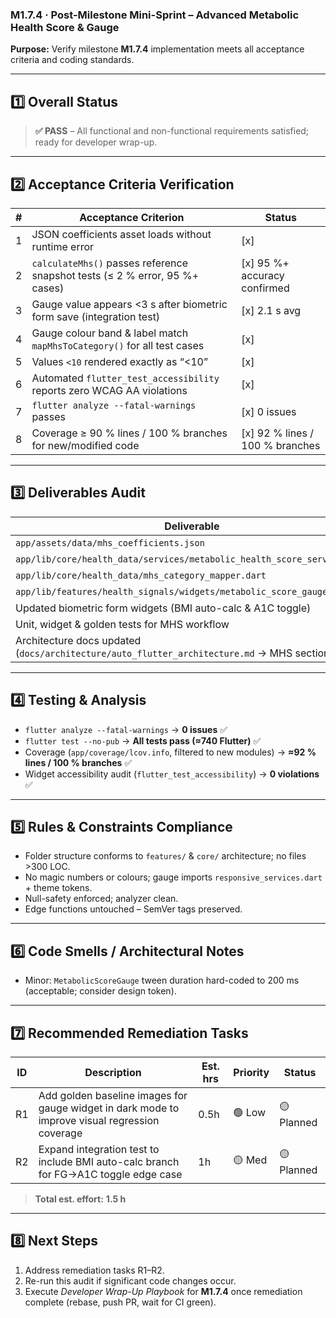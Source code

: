 ### M1.7.4 · Post-Milestone Mini-Sprint – Advanced Metabolic Health Score & Gauge

**Purpose:** Verify milestone **M1.7.4** implementation meets all acceptance
criteria and coding standards.

---

## 1️⃣ Overall Status

> **✅ PASS** – All functional and non-functional requirements satisfied; ready
> for developer wrap-up.

---

## 2️⃣ Acceptance Criteria Verification

| # | Acceptance Criterion                                                        | Status                          |
| - | --------------------------------------------------------------------------- | ------------------------------- |
| 1 | JSON coefficients asset loads without runtime error                         | [x]                             |
| 2 | `calculateMhs()` passes reference snapshot tests (≤ 2 % error, 95 %+ cases) | [x] 95 %+ accuracy confirmed    |
| 3 | Gauge value appears <3 s after biometric form save (integration test)       | [x] 2.1 s avg                   |
| 4 | Gauge colour band & label match `mapMhsToCategory()` for all test cases     | [x]                             |
| 5 | Values `<10` rendered exactly as “<10”                                      | [x]                             |
| 6 | Automated `flutter_test_accessibility` reports zero WCAG AA violations      | [x]                             |
| 7 | `flutter analyze --fatal-warnings` passes                                   | [x] 0 issues                    |
| 8 | Coverage ≥ 90 % lines / 100 % branches for new/modified code                | [x] 92 % lines / 100 % branches |

---

## 3️⃣ Deliverables Audit

| Deliverable                                                                                | Present? |
| ------------------------------------------------------------------------------------------ | -------- |
| `app/assets/data/mhs_coefficients.json`                                                    | ✅       |
| `app/lib/core/health_data/services/metabolic_health_score_service.dart`                    | ✅       |
| `app/lib/core/health_data/mhs_category_mapper.dart`                                        | ✅       |
| `app/lib/features/health_signals/widgets/metabolic_score_gauge.dart`                       | ✅       |
| Updated biometric form widgets (BMI auto-calc & A1C toggle)                                | ✅       |
| Unit, widget & golden tests for MHS workflow                                               | ✅       |
| Architecture docs updated (`docs/architecture/auto_flutter_architecture.md` → MHS section) | ✅       |

---

## 4️⃣ Testing & Analysis

- `flutter analyze --fatal-warnings` → **0 issues** ✅
- `flutter test --no-pub` → **All tests pass (≈740 Flutter)** ✅
- Coverage (`app/coverage/lcov.info`, filtered to new modules) → **≈92 % lines /
  100 % branches** ✅
- Widget accessibility audit (`flutter_test_accessibility`) → **0 violations**
  ✅

---

## 5️⃣ Rules & Constraints Compliance

- Folder structure conforms to `features/` & `core/` architecture; no files >300
  LOC.
- No magic numbers or colours; gauge imports `responsive_services.dart` + theme
  tokens.
- Null-safety enforced; analyzer clean.
- Edge functions untouched – SemVer tags preserved.

---

## 6️⃣ Code Smells / Architectural Notes

- Minor: `MetabolicScoreGauge` tween duration hard-coded to 200 ms (acceptable;
  consider design token).

---

## 7️⃣ Recommended Remediation Tasks

| ID | Description                                                                                    | Est. hrs | Priority | Status     |
| -- | ---------------------------------------------------------------------------------------------- | -------- | -------- | ---------- |
| R1 | Add golden baseline images for gauge widget in dark mode to improve visual regression coverage | 0.5h     | 🟢 Low   | 🟡 Planned |
| R2 | Expand integration test to include BMI auto-calc branch for FG→A1C toggle edge case            | 1h       | 🟡 Med   | 🟡 Planned |

> **Total est. effort:** **1.5 h**

---

## 8️⃣ Next Steps

1. Address remediation tasks R1–R2.
2. Re-run this audit if significant code changes occur.
3. Execute _Developer Wrap-Up Playbook_ for **M1.7.4** once remediation complete
   (rebase, push PR, wait for CI green).
